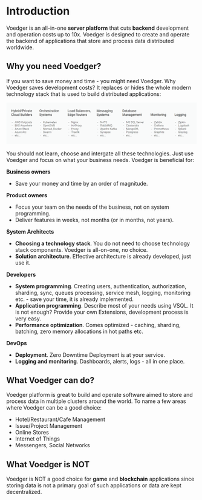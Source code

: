 # Introduction

Voedger is an all-in-one **server platform** that cuts **backend** development and operation costs up to 10x. Voedger is designed to create and operate the backend of applications that store and process data distributed worldwide.

## Why you need Voedger?

If you want to save money and time - you might need Voedger. Why Voedger saves development costs? It replaces or hides the whole modern technology stack that is used to build distributed applications:

![Modern technology stack. Use Voedger instead all of this...](images/stack.png)

You should not learn, choose and intergate all these technologies. Just use Voedger and focus on what your business needs. Voedger is beneficial for:

**Business owners**

- Save your money and time by an order of magnitude.

**Product owners**

- Focus your team on the needs of the business, not on system programming.
- Deliver features in weeks, not months (or in months, not years).

**System Architects**

- **Choosing a technology stack**. You do not need to choose technology stack components. Voedger is all-on-one, no choice.
- **Solution architecture**. Effective architecture is already developed, just use it.

**Developers**

- **System programming**. Creating users, authentication, authorization, sharding, sync, queues processing, service mesh, logging, monitoring etc. - save your time, it is already implemented.
- **Application programming**. Describe most of your needs using VSQL. It is not enough? Provide your own Extensions, development process is very easy.
- **Performance optimization**. Comes optimized - caching, sharding, batching, zero memory allocations in hot paths etc.

**DevOps**

- **Deployment**. Zero Downtime Deployment is at your service.
- **Logging and monitoring**. Dashboards, alerts, logs - all in one place.

 ## What Voedger can do?

Voedger platform is great to build and operate software aimed to store and process data in multiple clusters around the world. To name a few areas where Voedger can be a good choice:

- Hotel/Restaurant/Cafe Management
- Issue/Project Management
- Online Stores
- Internet of Things
- Messengers, Social Networks


## What Voedger is NOT

Voedger is NOT a good choice for **game** and **blockchain** applications since storing data is not a primary goal of such applications or data are kept decentralized.